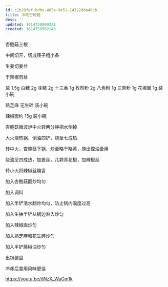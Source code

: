 ```yaml
---
id: c1b29fef-bdbe-405e-9a52-14322dda40cb
title: 冷吃杏鲍菇
desc: ''
updated: 1614758969331
created: 1614758962143
---
```


杏鲍菇三根

中间切开，切成筷子粗小条

生姜切姜丝

干辣椒剪丝

盐 1.5g
白糖 2g
味精 2g
十三香 1g
孜然粉 2g
八角粉 1g
三奈粉 1g
花椒面 1g
装小碗

熟芝麻
花生碎
装小碗

辣椒面约 15g
装小碗

杏鲍菇微波炉中火转两分钟把水倒掉

大火烧热锅，倒油四铲，烧至七成热

转中火，杏鲍菇下锅，炒至略干略黄，捞出控油备用

烧油至四成热，加姜丝，几颗青花椒，加辣椒丝

转小火将辣椒丝煸香

加入杏鲍菇翻炒均匀

加入调料

加入半铲清水翻炒均匀，防止锅内温度过高

加入生抽半铲从锅边淋入炒匀

加入辣椒面炒匀

加入熟芝麻和花生碎炒匀

加入半铲藤椒油炒匀

出锅装盘

冷却后食用风味更佳

https://youtu.be/dNzX_WaGm1k

